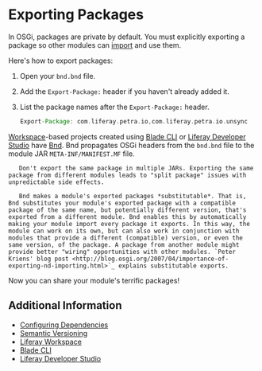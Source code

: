 # Exporting Packages

In OSGi, packages are private by default. You must explicitly exporting a package so other modules can [import](./importing-packages.md) and use them.

Here's how to export packages:

1. Open your `bnd.bnd` file.

1. Add the `Export-Package:` header if you haven't already added it.

1. List the package names after the `Export-Package:` header.

    ```groovy
    Export-Package: com.liferay.petra.io,com.liferay.petra.io.unsync
    ```

[Workspace](../../developing-applications/tooling/liferay-workspace/what-is-liferay-workspace.md)-based projects created using [Blade CLI](../../developing-applications/tooling/blade-cli/generating-projects-with-blade-cli.md) or [Liferay Developer Studio](../../developing-applications/tooling/developer-studio.md) have [Bnd](http://bnd.bndtools.org/). Bnd propagates OSGi headers from the `bnd.bnd` file to the module JAR `META-INF/MANIFEST.MF` file.

```important::
   Don't export the same package in multiple JARs. Exporting the same package from different modules leads to "split package" issues with unpredictable side effects.
```

```note::
   Bnd makes a module's exported packages *substitutable*. That is, Bnd substitutes your module's exported package with a compatible package of the same name, but potentially different version, that's exported from a different module. Bnd enables this by automatically making your module import every package it exports. In this way, the module can work on its own, but can also work in conjunction with modules that provide a different (compatible) version, or even the same version, of the package. A package from another module might provide better "wiring" opportunities with other modules. `Peter Kriens' blog post <http://blog.osgi.org/2007/04/importance-of-exporting-nd-importing.html>`_ explains substitutable exports.
```

Now you can share your module's terrific packages!

## Additional Information

* [Configuring Dependencies](./configuring-dependencies/configuring-dependencies.md)
* [Semantic Versioning](./semantic-versioning.md)
* [Liferay Workspace](../../developing-applications/tooling/liferay-workspace/what-is-liferay-workspace.md)
* [Blade CLI](../../developing-applications/tooling/blade-cli/generating-projects-with-blade-cli.md)
* [Liferay Developer Studio](../../developing-applications/tooling/developer-studio.md)
